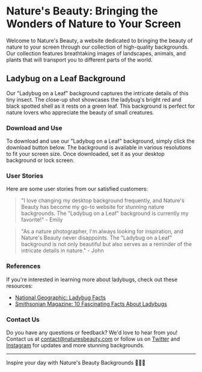 <!--font:Alegreya-->

# Nature's Beauty: Bringing the Wonders of Nature to Your Screen

Welcome to Nature's Beauty, a website dedicated to bringing the beauty of nature to your screen through our collection of high-quality backgrounds. Our collection features breathtaking images of landscapes, animals, and plants that will transport you to different parts of the world.

## Ladybug on a Leaf Background

Our "Ladybug on a Leaf" background captures the intricate details of this tiny insect. The close-up shot showcases the ladybug's bright red and black spotted shell as it rests on a green leaf. This background is perfect for nature lovers who appreciate the beauty of small creatures.

### Download and Use

To download and use our "Ladybug on a Leaf" background, simply click the download button below. The background is available in various resolutions to fit your screen size. Once downloaded, set it as your desktop background or lock screen.

### User Stories

Here are some user stories from our satisfied customers:

> "I love changing my desktop background frequently, and Nature's Beauty has become my go-to website for stunning nature backgrounds. The "Ladybug on a Leaf" background is currently my favorite!" - Emily

> "As a nature photographer, I'm always looking for inspiration, and Nature's Beauty never disappoints. The "Ladybug on a Leaf" background is not only beautiful but also serves as a reminder of the intricate details in nature." - John

### References

If you're interested in learning more about ladybugs, check out these resources:

- [National Geographic: Ladybug Facts](#)
- [Smithsonian Magazine: 10 Fascinating Facts About Ladybugs](#)

### Contact Us

Do you have any questions or feedback? We'd love to hear from you! Contact us at [contact@naturesbeauty.com](mailto:contact@naturesbeauty.com) or follow us on [Twitter](#) and [Instagram](#) for updates and more stunning backgrounds.

---
Inspire your day with Nature's Beauty Backgrounds 🌿🌺🦋

<!--

Write me content for website with wallpaper which alt text is:

"A close-up of a ladybug on a leaf"

The name/title of the page should not be 1:1 copy of the alt text but rather a real content of the website which is using this wallpaper.

- Use markdown format 
- Start with heading
- Heading should be short and concise
- The content should look like a real website 
- The website should not be about the wallpaper, wallpaper is just a related background
- Heading should be contain work "wallpaper" or "background"
- Include real sections like references, contact, user stories, etc. use things relevant to the page purpose.
- Feel free to use structure like headings, bullets, numbering, blockquotes, paragraphs, horizontal lines, etc.
- You can use formatting like bold or _italic_
- You can include UTF-8 emojis
- Links should be only #hash anchors (and you can refer to the document itself)
- Do not include images


---


# Nature's Beauty Wallpaper

Welcome to Nature's Beauty, a website dedicated to showcasing the stunning beauty of nature through our collection of high-quality wallpapers. Our wallpaper collection features breathtaking images of landscapes, animals, and plants that will transport you to different parts of the world.

## Ladybug on a Leaf Wallpaper

Our "Ladybug on a Leaf" wallpaper captures the intricate details of this tiny insect. The close-up shot showcases the ladybug's bright red and black spotted shell as it rests on a green leaf. This wallpaper is perfect for nature lovers who appreciate the beauty of small creatures.

### Download and Use

To download and use our "Ladybug on a Leaf" wallpaper, simply click the download button below. The wallpaper is available in various resolutions to fit your screen size. Once downloaded, set it as your desktop background or lock screen.

### User Stories

Here are some user stories from our satisfied customers:

> "I love changing my desktop wallpaper frequently, and Nature's Beauty has become my go-to website for stunning nature wallpapers. The "Ladybug on a Leaf" wallpaper is currently my favorite!" - Emily

> "As a nature photographer, I'm always looking for inspiration, and Nature's Beauty never disappoints. The "Ladybug on a Leaf" wallpaper is not only beautiful but also serves as a reminder of the intricate details in nature." - John

### References

If you're interested in learning more about ladybugs, check out these resources:

- [National Geographic: Ladybug Facts](#)
- [Smithsonian Magazine: 10 Fascinating Facts About Ladybugs](#)

### Contact Us

Do you have any questions or feedback? We'd love to hear from you! Contact us at [contact@naturesbeauty.com](mailto:contact@naturesbeauty.com) or follow us on [Twitter](#) and [Instagram](#) for updates and more stunning wallpapers.

---
Inspire your day with Nature's Beauty Wallpapers 🌿🌺🦋


---


Heading should not include word "wallpaper". The website should not be about the wallpaper itself, wallpaper is just a related background, rewrite whole content.


---


# Nature's Beauty: Bringing the Wonders of Nature to Your Screen

Welcome to Nature's Beauty, a website dedicated to bringing the beauty of nature to your screen through our collection of high-quality backgrounds. Our collection features breathtaking images of landscapes, animals, and plants that will transport you to different parts of the world.

## Ladybug on a Leaf Background

Our "Ladybug on a Leaf" background captures the intricate details of this tiny insect. The close-up shot showcases the ladybug's bright red and black spotted shell as it rests on a green leaf. This background is perfect for nature lovers who appreciate the beauty of small creatures.

### Download and Use

To download and use our "Ladybug on a Leaf" background, simply click the download button below. The background is available in various resolutions to fit your screen size. Once downloaded, set it as your desktop background or lock screen.

### User Stories

Here are some user stories from our satisfied customers:

> "I love changing my desktop background frequently, and Nature's Beauty has become my go-to website for stunning nature backgrounds. The "Ladybug on a Leaf" background is currently my favorite!" - Emily

> "As a nature photographer, I'm always looking for inspiration, and Nature's Beauty never disappoints. The "Ladybug on a Leaf" background is not only beautiful but also serves as a reminder of the intricate details in nature." - John

### References

If you're interested in learning more about ladybugs, check out these resources:

- [National Geographic: Ladybug Facts](#)
- [Smithsonian Magazine: 10 Fascinating Facts About Ladybugs](#)

### Contact Us

Do you have any questions or feedback? We'd love to hear from you! Contact us at [contact@naturesbeauty.com](mailto:contact@naturesbeauty.com) or follow us on [Twitter](#) and [Instagram](#) for updates and more stunning backgrounds.

---
Inspire your day with Nature's Beauty Backgrounds 🌿🌺🦋

-->
